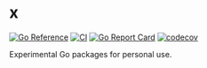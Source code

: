 # x
[![Go Reference](https://pkg.go.dev/badge/github.com/jonathonwebb/x.svg)](https://pkg.go.dev/github.com/jonathonwebb/x)
[![CI](https://github.com/jonathonwebb/x/actions/workflows/ci.yaml/badge.svg)](https://github.com/jonathonwebb/x/actions/workflows/ci.yaml)
[![Go Report Card](https://goreportcard.com/badge/github.com/jonathonwebb/x)](https://goreportcard.com/report/github.com/jonathonwebb/x)
[![codecov](https://codecov.io/gh/jonathonwebb/x/graph/badge.svg?token=c64ACru7LK)](https://codecov.io/gh/jonathonwebb/x)

Experimental Go packages for personal use.
